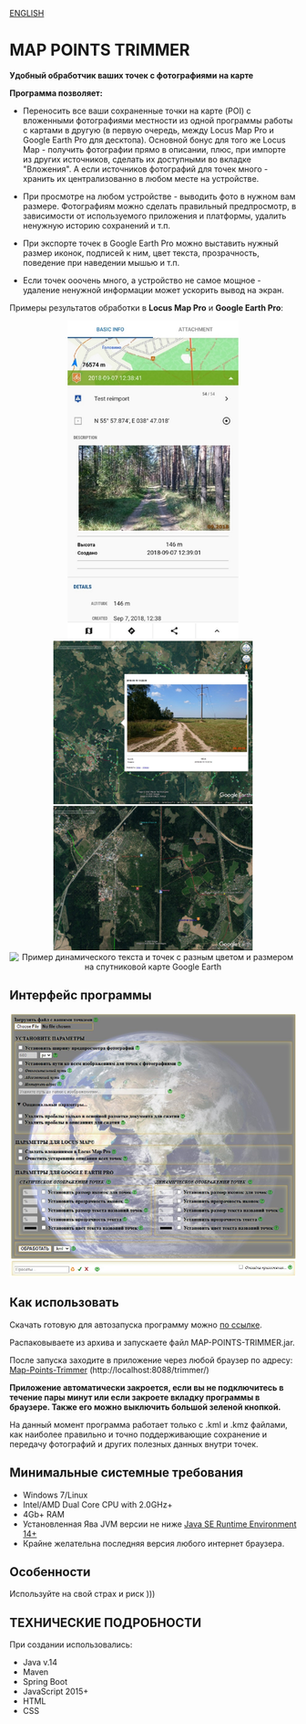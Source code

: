 [ENGLISH](https://github.com/BAXMYPKA/MAP-POINTS-TRIMMER/blob/master/README.md)

# MAP POINTS TRIMMER

**Удобный обработчик ваших точек с фотографиями на карте**

**Программа позволяет:**

* Переносить все ваши сохраненные точки на карте (POI) с вложенными фотографиями местности из одной программы работы с картами в другую (в первую очередь, между Locus Map Pro и Google Earth Pro для десктопа). Основной бонус для того же Locus Map - получить фотографии прямо в описании, плюс, при импорте из других источников, сделать их доступными во вкладке "Вложения". А если источников фотографий для точек много - хранить их централизованно в любом месте на устройстве.

* При просмотре на любом устройстве - выводить фото в нужном вам размере. Фотографиям можно сделать правильный предпросмотр, в зависимости от используемого приложения и платформы, удалить ненужную историю сохранений и т.п.

* При экспорте точек в Google Earth Pro можно выставить нужный размер иконок, подписей к ним, цвет текста, прозрачность, поведение при наведении мышью и т.п.

* Если точек ооочень много, а устройство не самое мощное - удаление ненужной информации может ускорить вывод на экран.

Примеры результатов обработки в **Locus Map Pro** и **Google Earth Pro**:

<p align="center"> <img src="https://github.com/BAXMYPKA/MAP-POINTS-TRIMMER/blob/master/src/main/resources/static/img/locusMapPhotoPoint.jpg" width="300px" alt="Свойства точки с фотографией в Locus Map" title="Отображение фотографии местности в теле описания точки Locus Map"> <img src="https://github.com/BAXMYPKA/MAP-POINTS-TRIMMER/blob/master/src/main/resources/static/img/googleEarthPhoto.jpg" width=350px" alt="Вывод точки с фотографией местности при нажатии на нее в Google Earth Pro" title="Вывод точки с фотографией местности при нажатии на нее в Google Earth Pro"> <img src="https://github.com/BAXMYPKA/MAP-POINTS-TRIMMER/blob/master/src/main/resources/static/img/googleEarthPoints.jpg" width="350px" alt="Пример текста и точек с разным цветом и размером на спутниковой карте Google Earth" title="Пример текста и точек с разным цветом и размером на спутниковой карте Google Earth"><img src="https://github.com/BAXMYPKA/MAP-POINTS-TRIMMER/blob/master/src/main/resources/static/img/GoogleEarthDynamic.gif" width="350px" alt="Пример динамического текста и точек с разным цветом и размером на спутниковой карте Google Earth" title="Пример динамического отображения текста и точек с разным цветом и размером на спутниковой карте Google Earth"></p>

## Интерфейс программы

<img src="https://github.com/BAXMYPKA/MAP-POINTS-TRIMMER/blob/master/src/main/resources/static/img/interfaceScreenshot_ru.jpg" width="950px" alt="Интерфейс программы" title="Интерфейс программы">

## Как использовать

Скачать готовую для автозапуска программу можно [по ссылке](https://github.com/BAXMYPKA/MAP-POINTS-TRIMMER/releases).

Распаковываете из архива и запускаете файл MAP-POINTS-TRIMMER.jar.

После запуска заходите в приложение через любой браузер по адресу: [Map-Points-Trimmer](http://localhost:8088/trimmer/) (http://localhost:8088/trimmer/)

**Приложение автоматически закроется, если вы не подключитесь в течение пары минут или если закроете вкладку программы в браузере.
Также его можно выключить большой зеленой кнопкой.**

На данный момент программа работает только с .kml и .kmz файлами, как наиболее правильно и точно поддерживающие сохранение и передачу фотографий и других полезных данных внутри точек.

## Минимальные системные требования

* Windows 7/Linux
* Intel/AMD Dual Core CPU with 2.0GHz+
* 4Gb+ RAM
* Установленная Ява JVM версии не ниже [Java SE Runtime Environment 14+]( https://www.oracle.com/java/technologies/javase-downloads.html "Where to download and install")
* Крайне желательна последняя версия любого интернет браузера.
 
##  Особенности

Используйте на свой страх и риск )))

## ТЕХНИЧЕСКИЕ ПОДРОБНОСТИ

При создании использовались:
* Java v.14
* Maven
* Spring Boot
* JavaScript 2015+
* HTML
* CSS
